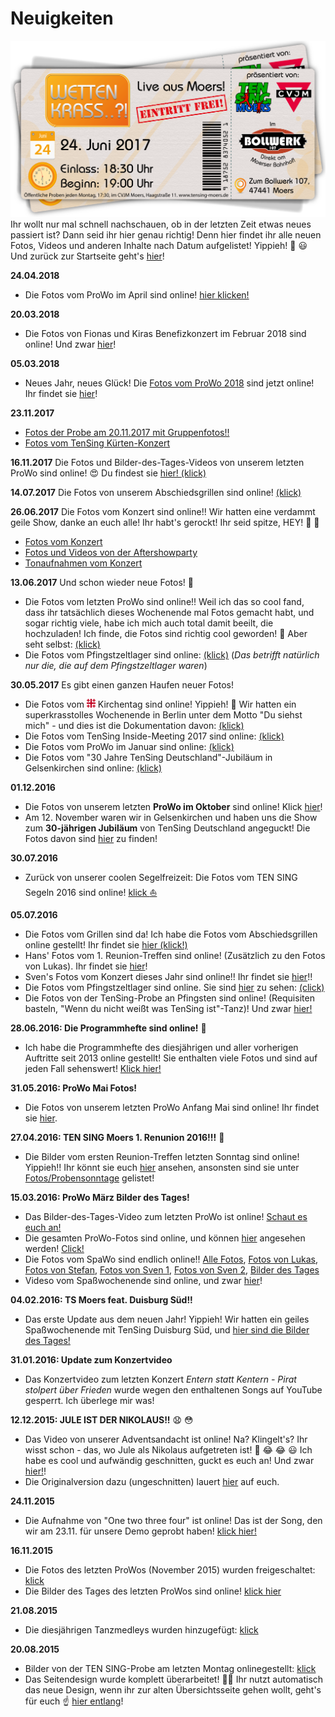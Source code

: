 # Neuigkeiten
![TEN SING Moers Logo](../footage/banner2017/WettenKrass-Ticket-cutout-500dpi-01.png)
Ihr wollt nur mal schnell nachschauen, ob in der letzten Zeit etwas neues passiert ist? Dann seid ihr hier genau richtig! Denn hier findet ihr alle neuen Fotos, Videos und anderen Inhalte nach Datum aufgelistet! Yippieh! :tada: :smiley: Und zurück zur Startseite geht's [hier](../Linkliste.md)!

**24.04.2018**
* Die Fotos vom ProWo im April sind online! [hier klicken!](http://bit.ly/ProWoApril2018Fotos)

**20.03.2018**
* Die Fotos von Fionas und Kiras Benefizkonzert im Februar 2018 sind online! Und zwar [hier](http://bit.ly/BenefizkonzertKiraFiona2018)!

**05.03.2018**
* Neues Jahr, neues Glück! Die [Fotos vom ProWo 2018](http://bit.ly/ProWoFebruar2018Fotos) sind jetzt online! Ihr findet sie [hier](http://bit.ly/ProWoFebruar2018Fotos)!

**23.11.2017**
* [Fotos der Probe am 20.11.2017 mit Gruppenfotos!!](http://bit.ly/Probe2017-11-20Gruppenfotos)
* [Fotos vom TenSing Kürten-Konzert](http://bit.ly/TSKuerten2017)

**16.11.2017**
Die Fotos und Bilder-des-Tages-Videos von unserem letzten ProWo sind online! :heart_eyes: Du findest sie [hier! (klick)](Events/ProWos.md#prowo-november-2017)

**14.07.2017**
Die Fotos von unserem Abschiedsgrillen sind online! [(klick)](http://bit.ly/Abschiedsgrillen2017)

**26.06.2017**
Die Fotos vom Konzert sind online!! Wir hatten eine verdammt geile Show, danke an euch alle! Ihr habt's gerockt! Ihr seid spitze, HEY! :tada: :tada:
* [Fotos vom Konzert](http://bit.ly/Konzert2017Fotos)
* [Fotos und Videos von der Aftershowparty](http://bit.ly/Konzert2017Aftershow)
* [Tonaufnahmen vom Konzert](http://bit.ly/Konzert2017Audios)

**13.06.2017**
Und schon wieder neue Fotos! :tada:
* Die Fotos vom letzten ProWo sind online!! Weil ich das so cool fand, dass ihr tatsächlich dieses Wochenende mal Fotos gemacht habt, und sogar richtig viele, habe ich mich auch total damit beeilt, die hochzuladen! Ich finde, die Fotos sind richtig cool geworden! :tada: Aber seht selbst: [(klick)](http://bit.ly/ProWoJuni2017)
* Die Fotos vom Pfingstzeltlager sind online: [(klick)](http://bit.ly/Pfingstzeltlager2017) (*Das betrifft natürlich nur die, die auf dem Pfingstzeltlager waren*)

**30.05.2017**
Es gibt einen ganzen Haufen neuer Fotos!
* Die Fotos vom ![Jerusalemkreuz](../footage/sonstiges/Jerusalemkreuz-extremklein.png) Kirchentag sind online! Yippieh! :tada: Wir hatten ein superkrasstolles Wochenende in Berlin unter dem Motto "Du siehst mich" - und dies ist die Dokumentation davon: [(klick)](http://bit.ly/Kirchentag2017Berlin)
* Die Fotos vom TenSing Inside-Meeting 2017 sind online: [(klick)](http://bit.ly/Inside2017)
* Die Fotos vom ProWo im Januar sind online: [(klick)](http://bit.ly/ProWoJanuar2017)
* Die Fotos vom "30 Jahre TenSing Deutschland"-Jubiläum in Gelsenkirchen sind online: [(klick)](http://bit.ly/30JahreTSDeutschland)

**01.12.2016**
* Die Fotos von unserem letzten **ProWo im Oktober** sind online! Klick [hier](http://bit.ly/ProWoOktober2016)!
* Am 12. November waren wir in Gelsenkirchen und haben uns die Show zum **30-jährigen Jubiläum** von TenSing Deutschland angeguckt! Die Fotos davon sind [hier](http://bit.ly/30JahreTenSingDeutschland) zu finden!

**30.07.2016**
* Zurück von unserer coolen Segelfreizeit: Die Fotos vom TEN SING Segeln 2016 sind online! [klick :sailboat:](Fotos/Sonstiges.md)

**05.07.2016**
* Die Fotos vom Grillen sind da! Ich habe die Fotos vom Abschiedsgrillen online gestellt! Ihr findet sie [hier (klick!)](Fotos/Grillen.md)
* Hans' Fotos vom 1. Reunion-Treffen sind online! (Zusätzlich zu den Fotos von Lukas). Ihr findet sie [hier](Fotos/Probensonntage.md)!
* Sven's Fotos vom Konzert dieses Jahr sind online!! Ihr findet sie [hier](Fotos/Konzerte.md)!!
* Die Fotos vom Pfingstzeltlager sind online. Sie sind [hier](Fotos/CVJM-Kram.md) zu sehen: [(click)](Fotos/CVJM-Kram.md)
* Die Fotos von der TenSing-Probe an Pfingsten sind online! (Requisiten basteln, "Wenn du nicht weißt was TenSing ist"-Tanz)! Und zwar [hier!](Fotos/Proben.md)

**28.06.2016: Die Programmhefte sind online!** :tada:
* Ich habe die Programmhefte des diesjährigen und aller vorherigen Auftritte seit 2013 online gestellt! Sie enthalten viele Fotos und sind auf jeden Fall sehenswert! [Klick hier!](Sonstiges/Programmhefte.md)

**31.05.2016: ProWo Mai Fotos!**
* Die Fotos von unserem letzten ProWo Anfang Mai sind online! Ihr findet sie [hier](https://www.flickr.com/gp/tsmoers/0VH6z6).

**27.04.2016: TEN SING Moers 1. Renunion 2016!!!** :tada:
* Die Bilder vom ersten Reunion-Treffen letzten Sonntag sind online! Yippieh!! Ihr könnt sie euch [hier](https://www.flickr.com/gp/tsmoers/73yb64) ansehen, ansonsten sind sie unter [Fotos/Probensonntage](Fotos/Probensonntage.md) gelistet!

**15.03.2016: ProWo März Bilder des Tages!**
* Das Bilder-des-Tages-Video zum letzten ProWo ist online! [Schaut es euch an!](https://youtu.be/p9eVqteY3nw)
* Die gesamten ProWo-Fotos sind online, und können [hier](https://www.flickr.com/gp/tsmoers/jy8513) angesehen werden! [Click!](https://www.flickr.com/gp/tsmoers/jy8513)
* Die Fotos vom SpaWo sind endlich online!! [Alle Fotos](https://www.flickr.com/gp/tsmoers/61sZAg), [Fotos von Lukas](https://www.flickr.com/gp/tsmoers/033109), [Fotos von Stefan](https://www.flickr.com/gp/tsmoers/AKVXy9), [Fotos von Sven 1](https://www.flickr.com/gp/tsmoers/5i0o9E), [Fotos von Sven 2](https://www.flickr.com/gp/tsmoers/T7e1mX), [Bilder des Tages](https://www.flickr.com/gp/tsmoers/D0099v)
* Videso vom Spaßwochenende sind online, und zwar [hier](https://www.flickr.com/gp/tsmoers/520J93)!

**04.02.2016: TS Moers feat. Duisburg Süd!!**
* Das erste Update aus dem neuen Jahr! Yippieh! Wir hatten ein geiles Spaßwochenende mit TenSing Duisburg Süd, und [hier sind die Bilder des Tages!](https://www.youtube.com/watch?v=dtbJ9xCGZ00)

**31.01.2016: Update zum Konzertvideo**
* Das Konzertvideo zum letzten Konzert *Entern statt Kentern - Pirat stolpert über Frieden* wurde wegen den enthaltenen Songs auf YouTube gesperrt. Ich überlege mir was!

**12.12.2015: JULE IST DER NIKOLAUS!!** :anguished: :flushed:
* Das Video von unserer Adventsandacht ist online! Na? Klingelt's? Ihr wisst schon - das, wo Jule als Nikolaus aufgetreten ist! :tada: :joy: :joy: :smiley: Ich habe es cool und aufwändig geschnitten, guckt es euch an! Und zwar [hier!](https://youtu.be/vmY8f8g0ISk)!
* Die Originalversion dazu (ungeschnitten) lauert [hier](https://www.youtube.com/watch?v=bouE8SAgRj0) auf euch.

**24.11.2015**
* Die Aufnahme von "One two three four" ist online! Das ist der Song, den wir am 23.11. für unsere Demo geprobt haben! [klick hier!](Audios/Probenaufnahmen.md)

**16.11.2015**
* Die Fotos des letzten ProWos (November 2015) wurden freigeschaltet: [klick](Fotos/ProWos.md)
* Die Bilder des Tages des letzten ProWos sind online! [klick hier](Videos/ProWos.md)

**21.08.2015**
* Die diesjährigen Tanzmedleys wurden hinzugefügt: [klick](Audios/Medleys.md)

**20.08.2015**
* Bilder von der TEN SING-Probe am letzten Montag onlinegestellt: [klick](https://www.flickr.com/gp/tsmoers/E4E0r0)
* Das Seitendesign wurde komplett überarbeitet! :pig2::dash: Ihr nutzt automatisch das neue Design, wenn ihr zur alten Übersichtsseite gehen wollt, geht's für euch :point_up: [hier entlang](Linkliste-alt.md)!
